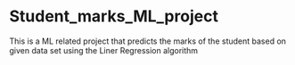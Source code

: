 # Student_marks_ML_project
This is a ML related project that predicts the marks of the student based on given data set using the Liner Regression algorithm

